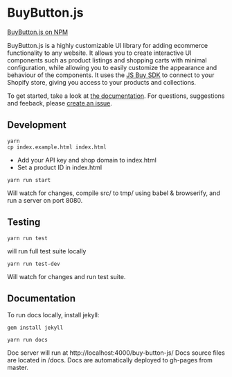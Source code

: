 # BuyButton.js

[BuyButton.js on NPM](https://www.npmjs.com/package/@shopify/buy-button-js)

BuyButton.js is a highly customizable UI library for adding ecommerce functionality to any website. It allows you to create interactive UI components such as product listings and shopping carts with minimal configuration, while allowing you to easily customize the appearance and behaviour of the components.
It uses the [JS Buy SDK](http://shopify.github.io/js-buy-sdk/) to connect to your Shopify store, giving you access to your products and collections.

To get started, take a look at [the documentation](http://shopify.github.io/buy-button-js/).
For questions, suggestions and feeback, please <a href="https://github.com/Shopify/buy-button-js/issues">create an issue</a>.

## Development

```
yarn
cp index.example.html index.html
```

* Add your API key and shop domain to index.html
* Set a product ID in index.html

```
yarn run start

```

Will watch for changes, compile src/ to tmp/ using babel & browserify, and run a server on port 8080.

## Testing

```
yarn run test
```

will run full test suite locally

```
yarn run test-dev
```

Will watch for changes and run test suite.

## Documentation

To run docs locally, install jekyll:

```
gem install jekyll
```

```
yarn run docs
```
Doc server will run at http://localhost:4000/buy-button-js/
Docs source files are located in /docs.
Docs are automatically deployed to gh-pages from master.
